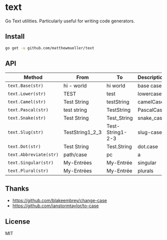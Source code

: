 # text

Go Text utilities. Particularly useful for writing code generators.

## Install

```sh
go get -u github.com/matthewmueller/text
```

## API

| Method                 | From            | To               | Description |
| ---------------------- | --------------- | ---------------- | ----------- |
| `text.Base(str)`       | hi - world      | hi world         | base case   |
| `text.Lower(str)`      | TEST            | test             | lowercase   |
| `text.Camel(str)`      | Test String     | testString       | camelCase   |
| `text.Pascal(str)`     | test string     | TestString       | PascalCase  |
| `text.Snake(str)`      | Test String     | Test_String      | snake_case  |
| `text.Slug(str)`       | TestString1_2_3 | Test-String1-2-3 | slug-case   |
| `text.Dot(str)`        | Test String     | Test.String      | dot.case    |
| `text.Abbreviate(str)` | path/case       | pc               | a           |
| `text.Singular(str)`   | My-Entrées      | My-Entrée        | singular    |
| `text.Plural(str)`     | My-Entrées      | My-Entrée        | plurals     |

## Thanks

- https://github.com/blakeembrey/change-case
- https://github.com/ianstormtaylor/to-case

## License

MIT
